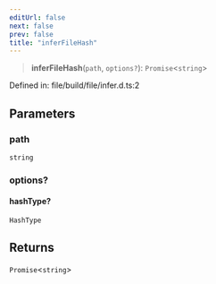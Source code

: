 ```yaml
---
editUrl: false
next: false
prev: false
title: "inferFileHash"
---
```


> **inferFileHash**(`path`, `options?`): `Promise`\<`string`\>

Defined in: file/build/file/infer.d.ts:2

## Parameters

### path

`string`

### options?

#### hashType?

`HashType`

## Returns

`Promise`\<`string`\>
